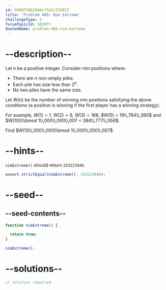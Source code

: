 ```yaml
---
id: 5900f5061000cf542c510017
title: 'Problem 409: Nim Extreme'
challengeType: 5
forumTopicId: 302077
dashedName: problem-409-nim-extreme
---
```


# --description--

Let $n$ be a positive integer. Consider nim positions where:

- There are $n$ non-empty piles.
- Each pile has size less than $2^n$.
- No two piles have the same size.

Let $W(n)$ be the number of winning nim positions satisfying the above conditions (a position is winning if the first player has a winning strategy).

For example, $W(1) = 1$, $W(2) = 6$, $W(3) = 168$, $W(5) = 19\\,764\\,360$ and $W(100)\bmod 1\\,000\\,000\\,007 = 384\\,777\\,056$.

Find $W(10\\,000\\,000)\bmod 1\\,000\\,000\\,007$.

# --hints--

`nimExtreme()` should return `253223948`.

```js
assert.strictEqual(nimExtreme(), 253223948);
```

# --seed--

## --seed-contents--

```js
function nimExtreme() {

  return true;
}

nimExtreme();
```

# --solutions--

```js
// solution required
```
